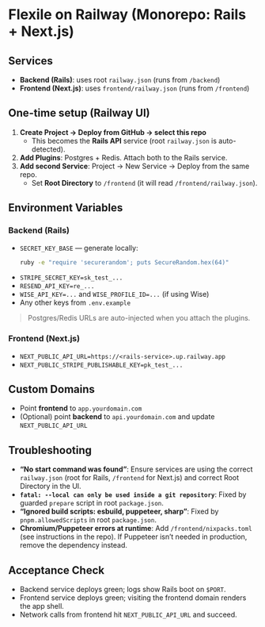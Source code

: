 # Flexile on Railway (Monorepo: Rails + Next.js)

## Services

- **Backend (Rails)**: uses root `railway.json` (runs from `/backend`)
- **Frontend (Next.js)**: uses `frontend/railway.json` (runs from `/frontend`)

## One-time setup (Railway UI)

1. **Create Project → Deploy from GitHub → select this repo**
   - This becomes the **Rails API** service (root `railway.json` is auto-detected).
2. **Add Plugins**: Postgres + Redis. Attach both to the Rails service.
3. **Add second Service**: Project → New Service → Deploy from the same repo.
   - Set **Root Directory** to `/frontend` (it will read `/frontend/railway.json`).

## Environment Variables

### Backend (Rails)

- `SECRET_KEY_BASE` — generate locally:
  ```bash
  ruby -e "require 'securerandom'; puts SecureRandom.hex(64)"
  ```
- `STRIPE_SECRET_KEY=sk_test_...`
- `RESEND_API_KEY=re_...`
- `WISE_API_KEY=...` and `WISE_PROFILE_ID=...` (if using Wise)
- Any other keys from `.env.example`

> Postgres/Redis URLs are auto-injected when you attach the plugins.

### Frontend (Next.js)

- `NEXT_PUBLIC_API_URL=https://<rails-service>.up.railway.app`
- `NEXT_PUBLIC_STRIPE_PUBLISHABLE_KEY=pk_test_...`

## Custom Domains

- Point **frontend** to `app.yourdomain.com`
- (Optional) point **backend** to `api.yourdomain.com` and update `NEXT_PUBLIC_API_URL`

## Troubleshooting

- **“No start command was found”**: Ensure services are using the correct `railway.json` (root for Rails, `/frontend` for Next.js) and correct Root Directory in the UI.
- **`fatal: --local can only be used inside a git repository`**: Fixed by guarded `prepare` script in root `package.json`.
- **“Ignored build scripts: esbuild, puppeteer, sharp”**: Fixed by `pnpm.allowedScripts` in root `package.json`.
- **Chromium/Puppeteer errors at runtime**: Add `/frontend/nixpacks.toml` (see instructions in the repo). If Puppeteer isn’t needed in production, remove the dependency instead.

## Acceptance Check

- Backend service deploys green; logs show Rails boot on `$PORT`.
- Frontend service deploys green; visiting the frontend domain renders the app shell.
- Network calls from frontend hit `NEXT_PUBLIC_API_URL` and succeed.

